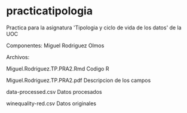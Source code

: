 # practicatipologia

Practica para la asignatura 'Tipologia y ciclo de vida de los datos' de la UOC

Componentes: Miguel Rodriguez Olmos

Archivos:

Miguel.Rodriguez.TP.PRA2.Rmd	Codigo R

Miguel.Rodriguez.TP.PRA2.pdf	Descripcion de los campos

data-processed.csv	Datos procesados

winequality-red.csv Datos originales
